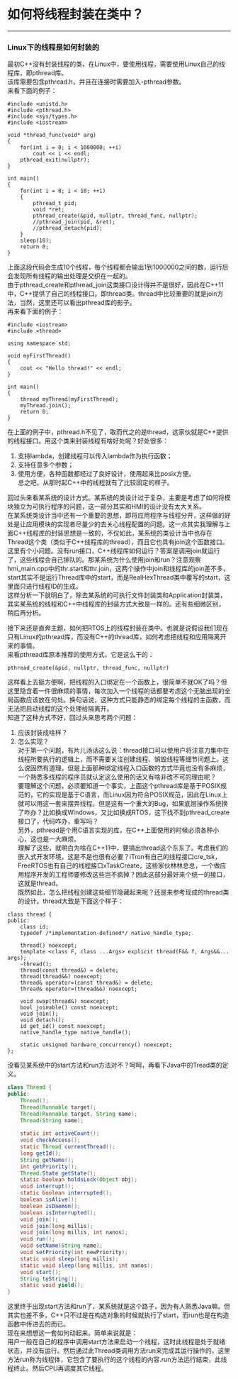 # 如何将线程封装在类中？  
---
### Linux下的线程是如何封装的  
最初C++没有封装线程的类，在Linux中，要使用线程，需要使用Linux自己的线程库，即pthread库。  
该库需要包含pthread.h，并且在连接时需要加入-pthread参数。  
来看下面的例子：  
```
#include <unistd.h>
#include <pthread.h>
#include <sys/types.h>
#include <iostream>

void *thread_func(void* arg)
{
    for(int i = 0; i < 1000000; ++i)
        cout << i << endl;
    pthread_exit(nullptr);
}

int main()
{
    for(int i = 0; i < 10; ++i)
    {
        pthread_t pid;
        void *ret;
        pthread_create(&pid, nullptr, thread_func, nullptr);
        //pthread_join(pid, &ret);
        //pthread_detach(pid);
    }
    sleep(10);
    return 0;
}
```
上面这段代码会生成10个线程，每个线程都会输出1到1000000之间的数，运行后会发现所有线程的输出处理是交织在一起的。  
由于pthread_create和pthread_join这类接口设计得并不是很好，因此在C++11中，C++提供了自己的线程接口。即thread类。thread中比较重要的就是join方法，当然，这里还可以看出pthread库的影子。  
再来看下面的例子：  
```
#include <iostream>
#include <thread>

using namespace std;

void myFirstThread()
{
    cout << "Hello thread!" << endl;
}

int main()
{
    thread myThread(myFirstThread);
    myThread.join();
    return 0;
}
```
在上面的例子中，pthread.h不见了，取而代之的是thread，这家伙就是C++提供的线程接口。用这个类来封装线程有啥好处呢？好处很多：  
1. 支持lambda，创建线程可以传入lambda作为执行函数；  
2. 支持任意多个参数；  
3. 使用方便，各种函数都经过了良好设计，使用起来比posix方便。  
总之吧，从那时起C++中的线程就有了比较固定的样子。  

回过头来看某系统的设计方式。某系统的类设计过于复杂，主要是考虑了如何将模块独立为可执行程序的问题，这一部分其实和HMI的设计没有太大关系。  
在某系统类设计当中还有一个重要的思想，即将应用程序与线程分开，这样做的好处是让应用模块的实现者尽量少的去关心线程配置的问题。这一点其实我理解与上面C++线程库的封装思想是一致的，不仅如此，某系统的类设计当中也存在Thread这个类（类似于C++线程库的thread），而且它也具有join这个函数接口。  
这里有个小问题。没有run接口，C++线程库如何运行？答案是调用join就运行了，这些线程会自己排队的。那某系统为什么使用join和run？注意观察hmi_main.cpp中的thr.start和thr.join，这两个操作中join和线程库的join差不多，start其实不是运行Thread库中的start，而是RealHexThread类中覆写的start，这里面只进行线程ID的生成。  
这样分析一下就明白了，除去某系统的可执行文件封装类和Application封装类，其实某系统的线程和C++中线程库的封装方式大致是一样的。还有些细微区别，稍后再分析。  

接下来还是直奔主题，如何把RTOS上的线程封装在类中。也就是说假设我们现在只有Linux的pthread库，而没有C++的thread库，如何考虑把线程和应用隔离开来的事情。  
来看pthread库原本推荐的使用方式，它是这么干的：  
```
pthread_create(&pid, nullptr, thread_func, nullptr)
```
这样看上去挺方便啊，把线程的入口绑定在一个函数上，很简单不就OK了吗？但这里隐含着一件很麻烦的事情，每次加入一个线程的话都要考虑这个无脑出现的全局函数应该放在何处。换句话说，这种方式只能静态的绑定每个线程的主函数，而无法把启动线程的这个处理给隔离开。  
知道了这种方式不好，回过头来思考两个问题：  
1. 应该封装成啥样？  
2. 怎么实现？  
对于第一个问题，有片儿汤话这么说：thread接口可以使用户将注意力集中在线程所要执行的逻辑上，而不需要关注创建线程、销毁线程等细节问题上。这么说固然有道理，但是上面那种绑定线程入口函数的方式毕竟也没有多麻烦，一个熟悉多线程的程序员就认定这么使用的话又有啥非改不可的理由呢？  
要理解这个问题，必须要知道一个事实，上面这个pthread库是基于POSIX规范的，它的实现是基于C语言，而Linux因为符合POSIX规范，因此在Linux上就可以用这一套来摆弄线程。但是这有一个重大的Bug，如果底层操作系统换了咋办？比如换成Windows，又比如换成RTOS，这下找不到pthread_create接口了，代码咋办，重写吗？  
另外，pthread是个用C语言实现的库，在C++上面使用的时候必须各种小心，这也是一大麻烦。  
理解了这些，就明白为啥在C++11中，要搞出thread这个东东了。考虑我们的嵌入式开发环境，这是不是也很有必要？iTron有自己的线程接口cre_tsk，FreeRTOS也有自己的线程接口xTaskCreate，这些家伙林林总总，一个做应用程序开发的工程师要修改这些岂不疯掉？因此这部分最好来个统一的接口，这就是thread。  
既然如此，怎么把线程创建这些细节隐藏起来呢？还是来参考现成的thread类的设计。thread大致是下面这个样子：  
```
class thread {
public:
    class id;
    typedef /*implementation-defined*/ native_handle_type;
 
    thread() noexcept;
    template <class F, class ...Args> explicit thread(F&& f, Args&&... args);
    ~thread();
    thread(const thread&) = delete;
    thread(thread&&) noexcept;
    thread& operator=(const thread&) = delete;
    thread& operator=(thread&&) noexcept;

    void swap(thread&) noexcept;
    bool joinable() const noexcept;
    void join();
    void detach();
    id get_id() const noexcept;
    native_handle_type native_handle();

    static unsigned hardware_concurrency() noexcept;
};
```
没看见某系统中的start方法和run方法对不？呵呵，再看下Java中的Tread类的定义。  
```Java
class Thread {
public:
	Thread();
	Thread(Runnable target);
	Thread(Runnable target, String name);
	Thread(String name);
	
	static int activeCount();
	void checkAccess();
	static Thread currentThread();
	long getId();
	String getName();
	int getPriority();
	Thread.State getState();
	static boolean holdsLock(Object obj);
	void interrupt();
	static boolean interrupted();
	boolean isAlive();
	boolean isDaemon();
	boolean isInterrupted();
	void join();
	void join(long millis);
	void join(long millis, int nanos);
	void run();
	void setName(String name);
	void setPriority(int newPriority);
	static void sleep(long millis);
	static void sleep(long millis, int nanos);
	void start();
	String toString();
	static void yield();
}
```
这里终于出现start方法和run了，某系统就是这个路子，因为有人熟悉Java嘛。但其实也差不多，C++只不过是在构造对象的时候就执行了start，而run也是在构造函数中传进去的而已。  
现在来想想这一套如何动起来。简单来说就是：  
用户一般在自己的程序中调用start方法来启动一个线程，这时此线程是处于就绪状态，并没有运行。然后通过此Thread类调用方法run来完成其运行操作的，这里方法run称为线程体，它包含了要执行的这个线程的内容.run方法运行结束，此线程终止。然后CPU再调度其它线程。 
